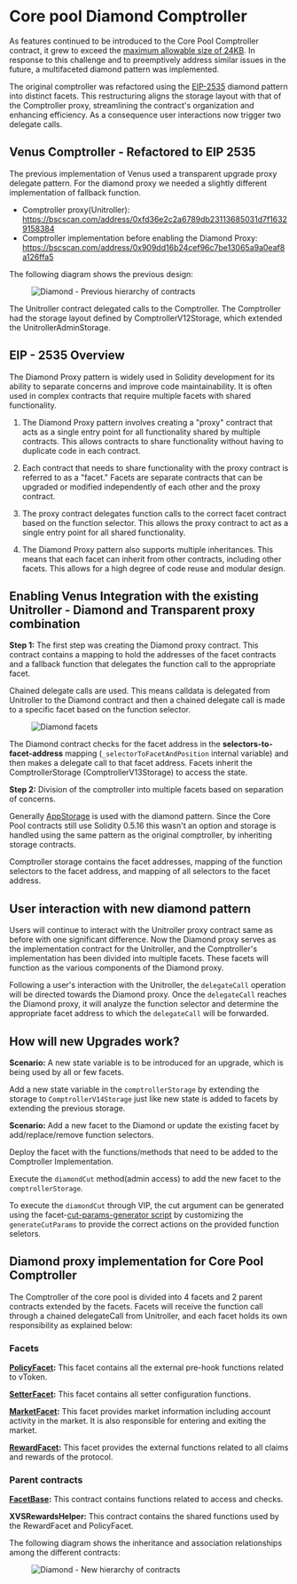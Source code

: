 # Core pool Diamond Comptroller

As features continued to be introduced to the Core Pool Comptroller contract, it grew to exceed the [maximum allowable size of 24KB](https://eips.ethereum.org/EIPS/eip-170). In response to this challenge and to preemptively address similar issues in the future, a multifaceted diamond pattern was implemented.

The original comptroller was refactored using the [EIP-2535](https://eips.ethereum.org/EIPS/eip-2535) diamond pattern into distinct facets. This restructuring aligns the storage layout with that of the Comptroller proxy, streamlining the contract's organization and enhancing efficiency. As a consequence  user interactions now trigger two delegate calls.

## Venus Comptroller - Refactored to EIP 2535

The previous implementation of Venus used a transparent upgrade proxy delegate pattern. For the diamond proxy we needed a slightly different implementation of fallback function.

- Comptroller proxy(Unitroller): https://bscscan.com/address/0xfd36e2c2a6789db23113685031d7f16329158384
- Comptroller implementation before enabling the Diamond Proxy:  https://bscscan.com/address/0x909dd16b24cef96c7be13065a9a0eaf8a126ffa5

The following diagram shows the previous design:    

<figure><img src="../../.gitbook/assets/diamond-previous.svg" alt="Diamond - Previous hierarchy of contracts"><figcaption></figcaption></figure>

The Unitroller contract delegated calls to the Comptroller. The Comptroller had the storage layout defined by ComptrollerV12Storage, which extended the UnitrollerAdminStorage.


## EIP - 2535 Overview

The Diamond Proxy pattern is widely used in Solidity development for its ability to separate concerns and improve code maintainability. It is often used in complex contracts that require multiple facets with shared functionality.

1. The Diamond Proxy pattern involves creating a "proxy" contract that acts as a single entry point for all functionality shared by multiple contracts. This allows contracts to share functionality without having to duplicate code in each contract.

2. Each contract that needs to share functionality with the proxy contract is referred to as a "facet." Facets are separate contracts that can be upgraded or modified independently of each other and the proxy contract.

3. The proxy contract delegates function calls to the correct facet contract based on the function selector. This allows the proxy contract to act as a single entry point for all shared functionality.

4. The Diamond Proxy pattern also supports multiple inheritances. This means that each facet can inherit from other contracts, including other facets. This allows for a high degree of code reuse and modular design.

## Enabling Venus Integration with the existing Unitroller - Diamond and Transparent proxy combination

**Step 1:** The first step was creating the Diamond proxy contract. This contract contains a mapping to hold the addresses of the facet contracts and a fallback function that delegates the function call to the appropriate facet. 

Chained delegate calls are used. This means calldata is delegated from Unitroller to the Diamond contract and then a chained delegate call is made to a specific facet based on the function selector.

<figure><img src="../../.gitbook/assets/diamond-facets.svg" alt="Diamond facets"><figcaption></figcaption></figure>

The Diamond contract checks for the facet address in the **selectors-to-facet-address** mapping (`_selectorToFacetAndPosition` internal variable) and then makes a delegate call to that facet address. Facets inherit the ComptrollerStorage (ComptrollerV13Storage) to access the state.

**Step 2:** Division of the comptroller into multiple facets based on separation of concerns.

Generally [AppStorage](https://eips.ethereum.org/EIPS/eip-2535#storage) is used with the diamond pattern. Since the Core Pool contracts still use Solidity 0.5.16 this wasn't an option and storage is handled using the same pattern as the original comptroller, by inheriting storage contracts.

Comptroller storage contains the facet addresses, mapping of the function selectors to the facet address, and mapping of all selectors to the facet address.

## User interaction with new diamond pattern

Users will continue to interact with the Unitroller proxy contract same as before with one significant difference.  Now the Diamond proxy serves as the implementation contract for the Unitroller, and the Comptroller's implementation has been divided into multiple facets. These facets will function as the various components of the Diamond proxy.

Following a user's interaction with the Unitroller, the `delegateCall` operation will be directed towards the Diamond proxy. Once the `delegateCall` reaches the Diamond proxy, it will analyze the function selector and determine the appropriate facet address to which the `delegateCall` will be forwarded.

## How will new Upgrades work?
**Scenario:** A new state variable is to be introduced for an upgrade, which is being used by all or few facets.

Add a new state variable in the `comptrollerStorage` by extending the storage to `ComptrollerV14Storage` just like  new state is added to facets by extending the previous storage.

**Scenario:** Add a new facet to the Diamond or update the existing facet by add/replace/remove function selectors.

Deploy the facet with the functions/methods that need to be added to the Comptroller Implementation.

Execute the `diamondCut` method(admin access) to add the new facet to the `comptrollerStorage`.

To execute the `diamondCut` through VIP, the cut argument can be generated using the facet-[cut-params-generator script](https://github.com/VenusProtocol/venus-protocol/blob/develop/script/deploy/comptroller/facet-cut-params-generator.ts) by customizing the `generateCutParams` to provide the correct actions on the provided function seletors.

## Diamond proxy implementation for Core Pool Comptroller
The Comptroller of the core pool is divided into 4 facets and 2 parent contracts extended by the facets. Facets will receive the function call through a chained delegateCall from Unitroller, and each facet holds its own responsibility as explained below:

### Facets
**[PolicyFacet](../reference-core-pool/comptroller/Diamond/Facets/PolicyFacet.md):** This facet contains all the external pre-hook functions related to vToken.

**[SetterFacet](../reference-core-pool/comptroller/Diamond/Facets/SetterFacet.md):** This facet contains all setter configuration functions.

**[MarketFacet](../reference-core-pool/comptroller/Diamond/Facets/MarketFacet.md):** This facet provides market information including account activity in the market. It is also responsible for entering and exiting the market.

**[RewardFacet](../reference-core-pool/comptroller/Diamond/Facets/RewardFacet.md):** This facet provides the external functions related to all claims and rewards of the protocol.

### Parent contracts
**[FacetBase](../reference-core-pool/comptroller/Diamond/Facets/FacetBase.md):** This contract contains functions related to access and checks.

**XVSRewardsHelper:** This contract contains the shared functions used by the RewardFacet and PolicyFacet.

The following diagram shows the inheritance and association relationships among the different contracts:

<figure><img src="../../.gitbook/assets/diamond-hierarchy.svg" alt="Diamond - New hierarchy of contracts"><figcaption></figcaption></figure>